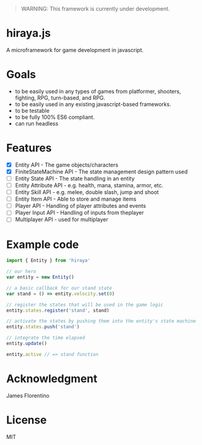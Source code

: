 > WARNING: This framework is currently under development.

hiraya.js
=========

A microframework for game development in javascript.

Goals
=====

- to be easily used in any types of games from platformer, shooters, fighting, RPG, turn-based, and RPG.
- to be easily used in any existing javascript-based frameworks.
- to be testable
- to be fully 100% ES6 compliant.
- can run headless 

Features
========

- [x] Entity API - The game objects/characters
- [x] FiniteStateMachine API - The state management design pattern used
- [ ] Entity State API - The state handling in an entity
- [ ] Entity Attribute API - e.g. health, mana, stamina, armor, etc.
- [ ] Entity Skill API - e.g. melee, double slash, jump and shoot
- [ ] Entity Item API - Able to store and manage items
- [ ] Player API - Handling of player attributes and events
- [ ] Player Input API - Handling of inputs from theplayer
- [ ] Multiplayer API - used for multiplayer

Example code
============

```javascript
import { Entity } from 'hiraya'

// our hero
var entity = new Entity()

// a basic callback for our stand state
var stand = () => entity.velocity.set(0)

// register the states that will be used in the game logic
entity.states.register('stand', stand)

// activate the states by pushing them into the entity's state machine
entity.states.push('stand')

// integrate the time elapsed
entity.update()

entity.active // => stand function
```


Acknowledgment
==============

James Florentino

License
=======

MIT
